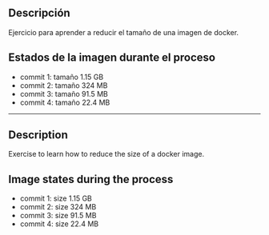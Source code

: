
## Descripción 

Ejercicio para aprender a reducir el tamaño de una imagen de docker.

## Estados de la imagen durante el proceso
- commit 1: tamaño 1.15 GB
- commit 2: tamaño 324 MB
- commit 3: tamaño 91.5 MB
- commit 4: tamaño 22.4 MB

---

## Description 

Exercise to learn how to reduce the size of a docker image.

## Image states during the process
- commit 1: size 1.15 GB
- commit 2: size 324 MB
- commit 3: size 91.5 MB
- commit 4: size 22.4 MB